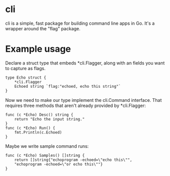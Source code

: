 # cli
cli is a simple, fast package for building command line apps in Go. It's a wrapper around the "flag" package.

# Example usage
Declare a struct type that embeds *cli.Flagger, along with an fields you want to capture as flags.
```
type Echo struct {
    *cli.Flagger
    Echoed string `flag:"echoed, echo this string"`
}
```
Now we need to make our type implement the cli.Command interface. That requires three methods that aren't already provided by *cli.Flagger:
```
func (c *Echo) Desc() string {
	return "Echo the input string."
}
func (c *Echo) Run() {
	fmt.Println(c.Echoed)
}
```
Maybe we write sample command runs:
```
func (c *Echo) Samples() []string {
	return []string{"echoprogram -echoed=\"echo this\"",
	"echoprogram -echoed=\"or echo this\""}
}
```


